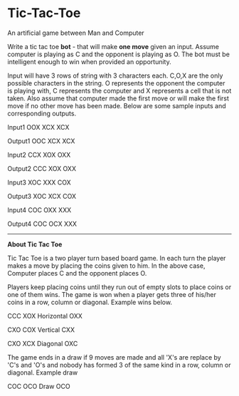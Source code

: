 Tic-Tac-Toe
===========

An artificial game between Man and Computer 

Write a tic tac toe **bot** - that will make **one move** given an input. Assume computer is playing as C 
and the opponent is playing as O. The bot must be intelligent enough to win when provided an opportunity. 
 
Input will have 3 rows of string with 3 characters each. C,O,X are the only possible characters 
in the string. O represents the opponent the computer is playing with, C represents the computer and 
X represents a cell that is not taken. Also assume that computer made the first move or will make 
the first move if no other move has been made.  Below are some sample inputs and corresponding outputs.
 
Input1
OOX
XCX
XCX
 
Output1
OOC
XCX
XCX
 
Input2
CCX
XOX
OXX
 
Output2
CCC
XOX
OXX
 
Input3
XOC
XXX
COX
 
Output3
XOC
XCX
COX
 
Input4
COC
OXX
XXX
 
Output4
COC
OCX
XXX
 
----------
 
 
**About Tic Tac Toe**
 
Tic Tac Toe is a two player turn based board game. In each turn the player makes a move 
by placing the coins given to him.  In the above case, Computer places C and the opponent places O. 
 
Players keep placing coins until they run out of empty slots to place coins or one of 
them wins. The game is won when a player gets three of his/her coins in a row, column or 
diagonal. Example wins below. 
 
CCC
XOX                          Horizontal
OXX
 
CXO
COX                          Vertical
CXX
 
CXO
XCX                           Diagonal
OXC
 
The game ends in a draw if 9 moves are made and all  'X's are replace by 'C's and 'O's 
and nobody has formed  3 of the same kind in a row, column or diagonal. Example draw
 
COC
OCO                          Draw
OCO
